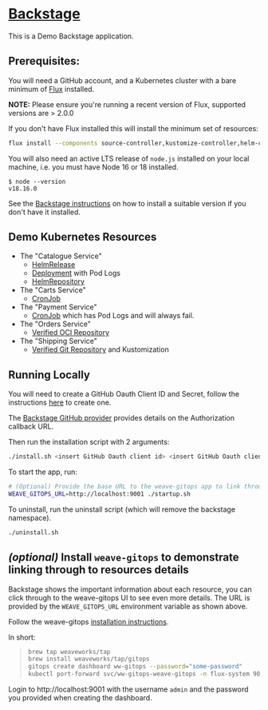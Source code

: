 # [Backstage](https://backstage.io)

This is a Demo Backstage application.

## Prerequisites:

You will need a GitHub account, and a Kubernetes cluster with a bare minimum of [Flux](https://fluxcd.io/) installed.

**NOTE:** Please ensure you're running a recent version of Flux, supported versions are > 2.0.0

If you don't have Flux installed this will install the minimum set of resources:

```sh
flux install --components source-controller,kustomize-controller,helm-controller
```

You will also need an active LTS release of `node.js` installed on your local machine, i.e. you must have Node 16 or 18 installed.

```console
$ node --version
v18.16.0
```

See the [Backstage instructions](https://backstage.io/docs/getting-started/) on how to install a suitable version if you don't have it installed.

## Demo Kubernetes Resources

* The "Catalogue Service"
  * [HelmRelease](http://localhost:3000/catalog/default/component/catalogue-service)
  * [Deployment](http://localhost:3000/catalog/default/component/catalogue-service/kubernetes) with Pod Logs
  * [HelmRepository](http://localhost:3000/catalog/default/component/catalogue-service/weaveworks-flux)
* The "Carts Service"
  * [CronJob](http://localhost:3000/catalog/default/component/carts-service/kubernetes)
* The "Payment Service"
  * [CronJob](http://localhost:3000/catalog/default/component/payments-service/kubernetes) which has Pod Logs and will always fail.
* The "Orders Service"
  * [Verified OCI Repository](http://localhost:3000/catalog/default/component/orders-service/weaveworks-flux)
* The "Shipping Service"
  * [Verified Git Repository](http://localhost:3000/catalog/default/component/shipping-service/weaveworks-flux) and Kustomization

## Running Locally

You will need to create a GitHub Oauth Client ID and Secret, follow the instructions [here](https://docs.github.com/en/apps/oauth-apps/building-oauth-apps/creating-an-oauth-app) to create one.

The [Backstage GitHub provider](https://backstage.io/docs/auth/github/provider/) provides details on the Authorization callback URL.

Then run the installation script with 2 arguments:

```sh
./install.sh <insert GitHub Oauth client id> <insert GitHub Oauth client secret>
```

To start the app, run:

```sh
# (Optional) Provide the base URL to the weave-gitops app to link through from resources displayed in Backstage.
WEAVE_GITOPS_URL=http://localhost:9001 ./startup.sh
```

To uninstall, run the uninstall script (which will remove the backstage namespace).

```sh
./uninstall.sh
```

## _(optional)_ Install `weave-gitops` to demonstrate linking through to resources details

Backstage shows the important information about each resource, you can click through to the weave-gitops UI to see even more details. The URL is provided by the `WEAVE_GITOPS_URL` environment variable as shown above.

Follow the weave-gitops [installation instructions](https://docs.gitops.weave.works/docs/next/open-source/getting-started/install-OSS/).

In short:

> ```sh
> brew tap weaveworks/tap
> brew install weaveworks/tap/gitops
> gitops create dashboard ww-gitops --password="some-password"
> kubectl port-forward svc/ww-gitops-weave-gitops -n flux-system 9001:9001
> ```

Login to http://localhost:9001 with the username `admin` and the password you provided when creating the dashboard.
